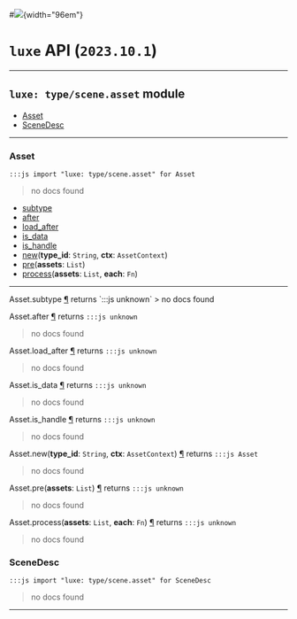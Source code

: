 #![](../../images/luxe-dark.svg){width="96em"}

# `luxe` API (`2023.10.1`)  


---

## `luxe: type/scene.asset` module

- [Asset](#asset)   
- [SceneDesc](#scenedesc)   

---

### Asset
`:::js import "luxe: type/scene.asset" for Asset`
> no docs found

- [subtype](#Asset.subtype)
- [after](#Asset.after)
- [load_after](#Asset.load_after)
- [is_data](#Asset.is_data)
- [is_handle](#Asset.is_handle)
- [new](#Asset.new+2)(**type_id**: `String`, **ctx**: `AssetContext`)
- [pre](#Asset.pre)(**assets**: `List`)
- [process](#Asset.process+2)(**assets**: `List`, **each**: `Fn`)

<hr/>
<endpoint module="luxe: type/scene.asset" class="Asset" signature="subtype"></endpoint>
<signature id="Asset.subtype">Asset.subtype
<a class="headerlink" href="#Asset.subtype" title="Permanent link">¶</a></signature>
<span class='api_ret'>returns</span> `:::js unknown`
> no docs found   

<endpoint module="luxe: type/scene.asset" class="Asset" signature="after"></endpoint>
<signature id="Asset.after">Asset.after
<a class="headerlink" href="#Asset.after" title="Permanent link">¶</a></signature>
<span class='api_ret'>returns</span> `:::js unknown`
> no docs found   

<endpoint module="luxe: type/scene.asset" class="Asset" signature="load_after"></endpoint>
<signature id="Asset.load_after">Asset.load_after
<a class="headerlink" href="#Asset.load_after" title="Permanent link">¶</a></signature>
<span class='api_ret'>returns</span> `:::js unknown`
> no docs found   

<endpoint module="luxe: type/scene.asset" class="Asset" signature="is_data"></endpoint>
<signature id="Asset.is_data">Asset.is_data
<a class="headerlink" href="#Asset.is_data" title="Permanent link">¶</a></signature>
<span class='api_ret'>returns</span> `:::js unknown`
> no docs found   

<endpoint module="luxe: type/scene.asset" class="Asset" signature="is_handle"></endpoint>
<signature id="Asset.is_handle">Asset.is_handle
<a class="headerlink" href="#Asset.is_handle" title="Permanent link">¶</a></signature>
<span class='api_ret'>returns</span> `:::js unknown`
> no docs found   

<endpoint module="luxe: type/scene.asset" class="Asset" signature="new(type_id : String, ctx : AssetContext)"></endpoint>
<signature id="Asset.new+2">Asset.new(**type_id**: `String`, **ctx**: `AssetContext`)
<a class="headerlink" href="#Asset.new+2" title="Permanent link">¶</a></signature>
<span class='api_ret'>returns</span> `:::js Asset`
> no docs found   

<endpoint module="luxe: type/scene.asset" class="Asset" signature="pre(assets : List)"></endpoint>
<signature id="Asset.pre">Asset.pre(**assets**: `List`)
<a class="headerlink" href="#Asset.pre" title="Permanent link">¶</a></signature>
<span class='api_ret'>returns</span> `:::js unknown`
> no docs found   

<endpoint module="luxe: type/scene.asset" class="Asset" signature="process(assets : List, each : Fn)"></endpoint>
<signature id="Asset.process+2">Asset.process(**assets**: `List`, **each**: `Fn`)
<a class="headerlink" href="#Asset.process+2" title="Permanent link">¶</a></signature>
<span class='api_ret'>returns</span> `:::js unknown`
> no docs found   

### SceneDesc
`:::js import "luxe: type/scene.asset" for SceneDesc`
> no docs found


<hr/>
